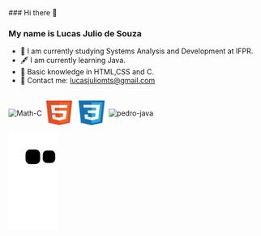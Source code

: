
 <div>
  ### Hi there 👋

  ### My name is Lucas Julio de Souza

  - 📕 I am currently studying Systems Analysis and Development at IFPR.
  - 🖋 I am currently learning Java.
  - 🎨 Basic knowledge in HTML,CSS and C.
  - 📧 Contact me: lucasjuliomts@gmail.com

 </div>
 <div  style="display-flex" style="margin-bottom: 2rem" ><br>
  <img align="center" alt="Math-C" height="50" widith="60" src="https://cdn.jsdelivr.net/gh/devicons/devicon/icons/c/c-original.svg" />
  <img align="center" alt="Math-HTML" height="50" width="60" src="https://raw.githubusercontent.com/devicons/devicon/master/icons/html5/html5-original.svg">
  <img align="center" alt="Math-CSS" height="50" width="60" src="https://raw.githubusercontent.com/devicons/devicon/master/icons/css3/css3-original.svg">
  <img align="center" alt="pedro-java" height="50" width="60" src="https://github.com/Driinho/devicon/blob/master/icons/java/java-original.svg" >
 </div>
 
![Snake animation](https://github.com/LucasjulioSouza/LucasjulioSouza/blob/output/github-contribution-grid-snake.svg)


<!--
**Lucasjulio321/Lucasjulio321** is a ✨ _special_ ✨ repository because its `README.md` (this file) appears on your GitHub profile.

Here are some ideas to get you started:

- 🔭 I’m currently working on ...
- 🌱 I’m currently learning ...
- 👯 I’m looking to collaborate on ...
- 🤔 I’m looking for help with ...
- 💬 Ask me about ...
- 📫 How to reach me: ...
- 😄 Pronouns: ...
- ⚡ Fun fact: ...
-->
